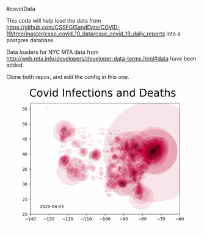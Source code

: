 #covidData


This code will help load the data from https://github.com/CSSEGISandData/COVID-19/tree/master/csse_covid_19_data/csse_covid_19_daily_reports into a postgres database. 

Data loaders for NYC MTA data from http://web.mta.info/developers/developer-data-terms.html#data have been added. 

Clone both repos, and edit the config in this one.

<img src="https://github.com/hapticPaper/covid-analysis/blob/master/covid_2020.gif?raw=true">

